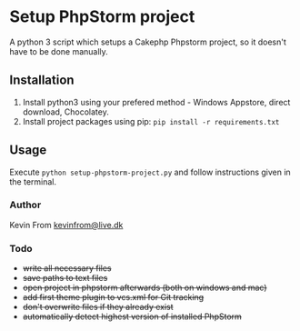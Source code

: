 # Setup PhpStorm project
A python 3 script which setups a Cakephp Phpstorm project, so it doesn't have to be done manually.

## Installation
1. Install python3 using your prefered method - Windows Appstore, direct download, Chocolatey.
2. Install project packages using pip: ``pip install -r requirements.txt``

## Usage
Execute ``python setup-phpstorm-project.py`` and follow instructions given in the terminal.

### Author
Kevin From <kevinfrom@live.dk> 

### Todo
- ~~write all necessary files~~
- ~~save paths to text files~~
- ~~open project in phpstorm afterwards (both on windows and mac)~~
- ~~add first theme plugin to vcs.xml for Git tracking~~
- ~~don't overwrite files if they already exist~~
- ~~automatically detect highest version of installed PhpStorm~~
